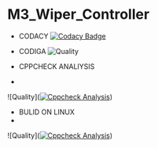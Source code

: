 # M3_Wiper_Controller

 * CODACY
[![Codacy Badge](https://app.codacy.com/project/badge/Grade/28c6337ceb4c4ca68f7547fc760bb8f3)](https://www.codacy.com/gh/Kanish1403200/M3_Wiper_Controller/dashboard?utm_source=github.com&amp;utm_medium=referral&amp;utm_content=Kanish1403200/M3_Wiper_Controller&amp;utm_campaign=Badge_Grade)

 * CODIGA
![Quality](https://api.codiga.io/project/33335/status/svg)

* CPPCHECK ANALIYSIS
* 
![Quality]([![Cppcheck Analysis](https://github.com/Kanish1403200/M3_Wiper_Controller/actions/workflows/cppcheck.yml/badge.svg)](https://github.com/Kanish1403200/M3_Wiper_Controller/actions/workflows/cppcheck.yml))

* BULID ON LINUX
* 
![Quality]([![Cppcheck Analysis](https://github.com/Kanish1403200/M3_Wiper_Controller/actions/workflows/cppcheck.yml/badge.svg)](https://github.com/Kanish1403200/M3_Wiper_Controller/actions/workflows/cppcheck.yml))
